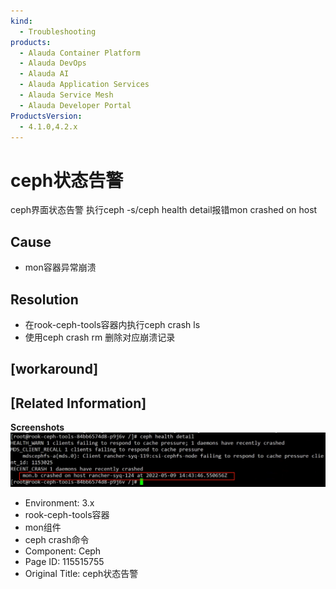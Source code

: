 ```yaml
---
kind:
  - Troubleshooting
products:
  - Alauda Container Platform
  - Alauda DevOps
  - Alauda AI
  - Alauda Application Services
  - Alauda Service Mesh
  - Alauda Developer Portal
ProductsVersion:
  - 4.1.0,4.2.x
---
```

<!-- A type of document that involves encountering a fault, diagnosing it, performing root cause analysis, and providing solutions. -->

# ceph状态告警

ceph界面状态告警 执行ceph -s/ceph health detail报错mon crashed on host

## Cause
- mon容器异常崩溃

## Resolution
- 在rook-ceph-tools容器内执行ceph crash ls
- 使用ceph crash rm <id>删除对应崩溃记录

## [workaround]

## [Related Information]
**Screenshots**
![](assets/cephzhuang-tai-gao-jing/image2022-5-12_18-19-30.png)
- Environment: 3.x
- rook-ceph-tools容器
- mon组件
- ceph crash命令
- Component: Ceph
- Page ID: 115515755
- Original Title: ceph状态告警
